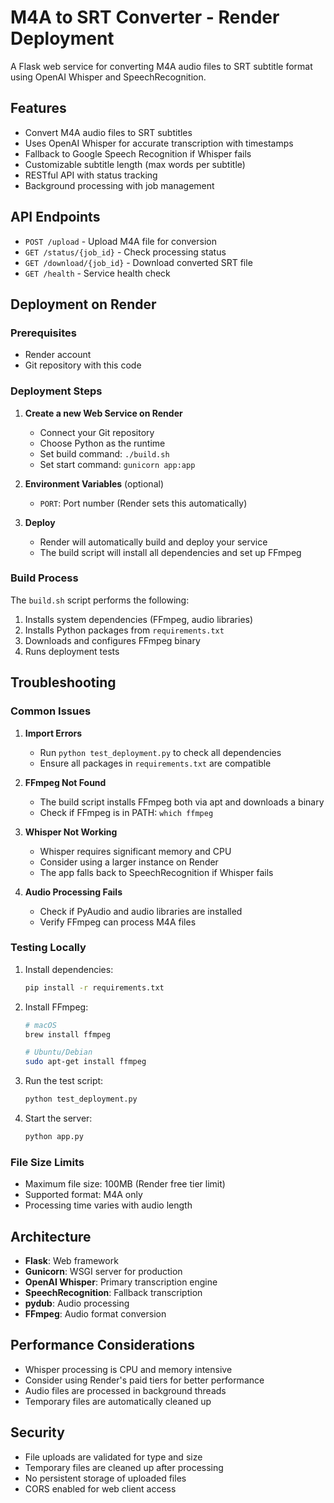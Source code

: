<!-- @format -->

# M4A to SRT Converter - Render Deployment

A Flask web service for converting M4A audio files to SRT subtitle format using OpenAI Whisper and SpeechRecognition.

## Features

- Convert M4A audio files to SRT subtitles
- Uses OpenAI Whisper for accurate transcription with timestamps
- Fallback to Google Speech Recognition if Whisper fails
- Customizable subtitle length (max words per subtitle)
- RESTful API with status tracking
- Background processing with job management

## API Endpoints

- `POST /upload` - Upload M4A file for conversion
- `GET /status/{job_id}` - Check processing status
- `GET /download/{job_id}` - Download converted SRT file
- `GET /health` - Service health check

## Deployment on Render

### Prerequisites

- Render account
- Git repository with this code

### Deployment Steps

1. **Create a new Web Service on Render**

   - Connect your Git repository
   - Choose Python as the runtime
   - Set build command: `./build.sh`
   - Set start command: `gunicorn app:app`

2. **Environment Variables** (optional)

   - `PORT`: Port number (Render sets this automatically)

3. **Deploy**
   - Render will automatically build and deploy your service
   - The build script will install all dependencies and set up FFmpeg

### Build Process

The `build.sh` script performs the following:

1. Installs system dependencies (FFmpeg, audio libraries)
2. Installs Python packages from `requirements.txt`
3. Downloads and configures FFmpeg binary
4. Runs deployment tests

## Troubleshooting

### Common Issues

1. **Import Errors**

   - Run `python test_deployment.py` to check all dependencies
   - Ensure all packages in `requirements.txt` are compatible

2. **FFmpeg Not Found**

   - The build script installs FFmpeg both via apt and downloads a binary
   - Check if FFmpeg is in PATH: `which ffmpeg`

3. **Whisper Not Working**

   - Whisper requires significant memory and CPU
   - Consider using a larger instance on Render
   - The app falls back to SpeechRecognition if Whisper fails

4. **Audio Processing Fails**
   - Check if PyAudio and audio libraries are installed
   - Verify FFmpeg can process M4A files

### Testing Locally

1. Install dependencies:

   ```bash
   pip install -r requirements.txt
   ```

2. Install FFmpeg:

   ```bash
   # macOS
   brew install ffmpeg

   # Ubuntu/Debian
   sudo apt-get install ffmpeg
   ```

3. Run the test script:

   ```bash
   python test_deployment.py
   ```

4. Start the server:
   ```bash
   python app.py
   ```

### File Size Limits

- Maximum file size: 100MB (Render free tier limit)
- Supported format: M4A only
- Processing time varies with audio length

## Architecture

- **Flask**: Web framework
- **Gunicorn**: WSGI server for production
- **OpenAI Whisper**: Primary transcription engine
- **SpeechRecognition**: Fallback transcription
- **pydub**: Audio processing
- **FFmpeg**: Audio format conversion

## Performance Considerations

- Whisper processing is CPU and memory intensive
- Consider using Render's paid tiers for better performance
- Audio files are processed in background threads
- Temporary files are automatically cleaned up

## Security

- File uploads are validated for type and size
- Temporary files are cleaned up after processing
- No persistent storage of uploaded files
- CORS enabled for web client access
